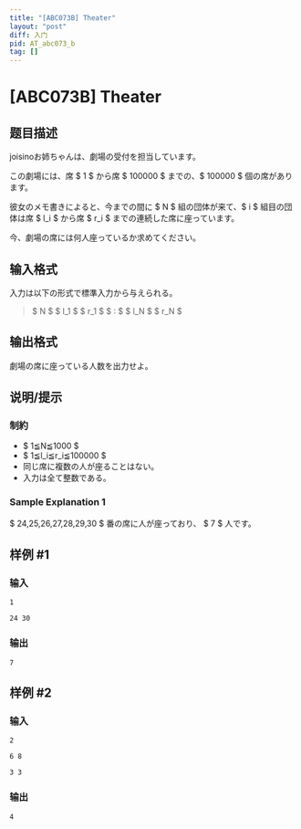 ```yaml
---
title: "[ABC073B] Theater"
layout: "post"
diff: 入门
pid: AT_abc073_b
tag: []
---
```


# [ABC073B] Theater

## 题目描述

[problemUrl]: https://atcoder.jp/contests/abc073/tasks/abc073_b

joisinoお姉ちゃんは、劇場の受付を担当しています。

この劇場には、席 $ 1 $ から席 $ 100000 $ までの、$ 100000 $ 個の席があります。

彼女のメモ書きによると、今までの間に $ N $ 組の団体が来て、$ i $ 組目の団体は席 $ l_i $ から席 $ r_i $ までの連続した席に座っています。

今、劇場の席には何人座っているか求めてください。

## 输入格式

入力は以下の形式で標準入力から与えられる。

> $ N $ $ l_1 $ $ r_1 $ $ : $ $ l_N $ $ r_N $

## 输出格式

劇場の席に座っている人数を出力せよ。

## 说明/提示

### 制約

- $ 1≦N≦1000 $
- $ 1≦l_i≦r_i≦100000 $
- 同じ席に複数の人が座ることはない。
- 入力は全て整数である。

### Sample Explanation 1

$ 24,25,26,27,28,29,30 $ 番の席に人が座っており、 $ 7 $ 人です。

## 样例 #1

### 输入

```
1
24 30
```

### 输出

```
7
```

## 样例 #2

### 输入

```
2
6 8
3 3
```

### 输出

```
4
```

